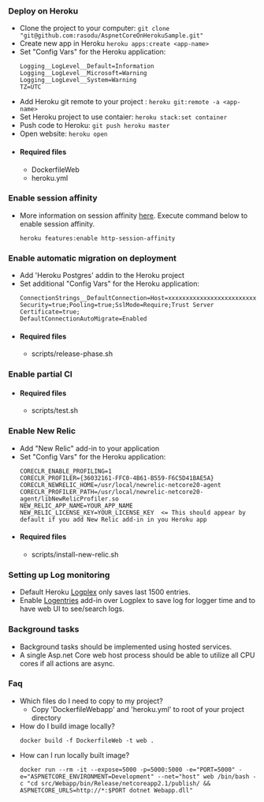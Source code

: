 ### Deploy on Heroku
- Clone the project to your computer: ```git clone "git@github.com:rasodu/AspnetCoreOnHerokuSample.git"```
- Create new app in Heroku ```heroku apps:create <app-name>```
- Set "Config Vars" for the Heroku application:
  ```
  Logging__LogLevel__Default=Information
  Logging__LogLevel__Microsoft=Warning
  Logging__LogLevel__System=Warning
  TZ=UTC
  ```
- Add Heroku git remote to your project : ```heroku git:remote -a <app-name>```
- Set Heroku project to use contaier: ```heroku stack:set container```
- Push code to Heroku: ```git push heroku master```
- Open website: ```heroku open```
- #### Required files
  - DockerfileWeb
  - heroku.yml

### Enable session affinity
- More information on session affinity [here](https://devcenter.heroku.com/articles/session-affinity). Execute command below to enable session affinity.
  ```
  heroku features:enable http-session-affinity
  ```

### Enable automatic migration on deployment
- Add 'Heroku Postgres' addin to the Heroku project
- Set additional "Config Vars" for the Heroku application:
  ```
  ConnectionStrings__DefaultConnection=Host=xxxxxxxxxxxxxxxxxxxxxxxxxxxxxxxxxxxxxxxxx;Database=xxxxxxxxxxxxxx;Username=xxxxxxxxxxxxxx;Password=xxxxxxxxxxxxxxxxxxxxxxxxxxxxxxxxxxxxxxxxxxxxxxxxxxxxxxxxxxxxxxxx;Integrated Security=true;Pooling=true;SslMode=Require;Trust Server Certificate=true;
  DefaultConnectionAutoMigrate=Enabled
  ```
- #### Required files
  - scripts/release-phase.sh

### Enable partial CI
- #### Required files
  - scripts/test.sh

### Enable New Relic
- Add "New Relic" add-in to your application
- Set "Config Vars" for the Heroku application:
  ```
  CORECLR_ENABLE_PROFILING=1
  CORECLR_PROFILER={36032161-FFC0-4B61-B559-F6C5D41BAE5A}
  CORECLR_NEWRELIC_HOME=/usr/local/newrelic-netcore20-agent
  CORECLR_PROFILER_PATH=/usr/local/newrelic-netcore20-agent/libNewRelicProfiler.so
  NEW_RELIC_APP_NAME=YOUR_APP_NAME
  NEW_RELIC_LICENSE_KEY=YOUR_LICENSE_KEY  <= This should appear by default if you add New Relic add-in in you Heroku app
  ```
- #### Required files
  - scripts/install-new-relic.sh

### Setting up Log monitoring
- Default Heroku [Logplex](https://devcenter.heroku.com/articles/logplex) only saves last 1500 entries.
- Enable [Logentries](https://elements.heroku.com/addons/logentries) add-in over Logplex to save log for logger time and to have web UI to see/search logs.

### Background tasks
- Background tasks should be implemented using hosted services.
- A single Asp.net Core web host process should be able to utilize all CPU cores if all actions are async.

### Faq
- Which files do I need to copy to my project?
  - Copy 'DockerfileWebapp' and 'heroku.yml' to root of your project directory
- How do I build image locally?
  ```
  docker build -f DockerfileWeb -t web .
  ```
- How can I run locally built image?
  ```
  docker run --rm -it --expose=5000 -p=5000:5000 -e="PORT=5000" -e="ASPNETCORE_ENVIRONMENT=Development" --net="host" web /bin/bash -c "cd src/Webapp/bin/Release/netcoreapp2.1/publish/ && ASPNETCORE_URLS=http://*:$PORT dotnet Webapp.dll"
  ```

